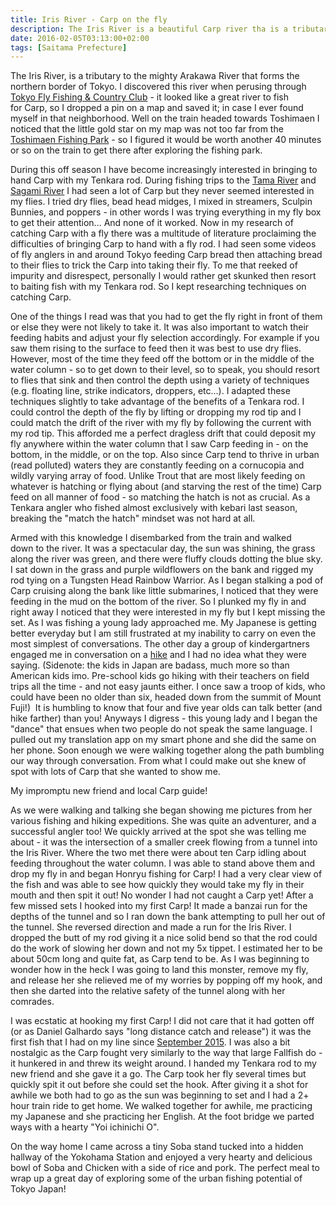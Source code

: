 ```yaml
---
title: Iris River - Carp on the fly
description: The Iris River is a beautiful Carp river tha is a tributary of the mighty Arakawa in the northern suburbs of Tokyo...
date: 2016-02-05T03:13:00+02:00
tags: [Saitama Prefecture]
---
```

<div class="text-lg mt-2">
<p class="mb-2">The Iris River, is a tributary to the mighty Arakawa River that forms the northern border of Tokyo. I discovered this river when perusing through <a href="https://tokyoflyfishing.com/" target="_blank" rel="noopener noreferrer">Tokyo Fly Fishing &amp; Country Club</a> - it looked like a great river to fish for Carp, so I dropped a pin on a map and saved it; in case I ever found myself in that neighborhood. Well on the train headed towards Toshimaen I noticed that the little gold star on my map was not too far from the <a href="https://www.fallfishtenkara.com/toshimaen-fishing-park/" target="_blank" rel="noopener noreferrer">Toshimaen Fishing Park</a> - so I figured it would be worth another 40 minutes or so on the train to get there after exploring the fishing park.</p>

<p class="mt-2 mb-2">During this off season I have become increasingly interested in bringing to hand Carp with my Tenkara rod. During fishing trips to the <a href="https://www.fallfishtenkara.com/tama-river-bass-fishing/" target="_blank" rel="noopener noreferrer">Tama River</a> and <a href="https://www.fallfishtenkara.com/sagamigawa/" target="_blank" rel="noopener noreferrer">Sagami River</a> I had seen a lot of Carp but they never seemed interested in my flies. I tried dry flies, bead head midges, I mixed in streamers, Sculpin Bunnies, and poppers - in other words I was trying everything in my fly box to get their attention... And none of it worked. Now in my research of catching Carp with a fly there was a multitude of literature proclaiming the difficulties of bringing Carp to hand with a fly rod. I had seen some videos of fly anglers in and around Tokyo feeding Carp bread then attaching bread to their flies to trick the Carp into taking their fly. To me that reeked of impurity and disrespect, personally I would rather get skunked then resort to baiting fish with my Tenkara rod. So I kept researching techniques on catching Carp.</p>

<p class="mt-2 mb-2">One of the things I read was that you had to get the fly right in front of them or else they were not likely to take it. It was also important to watch their feeding habits and adjust your fly selection accordingly. For example if you saw them rising to the surface to feed then it was best to use dry flies. However, most of the time they feed off the bottom or in the middle of the water column - so to get down to their level, so to speak, you should resort to flies that sink and then control the depth using a variety of techniques (e.g. floating line, strike indicators, droppers, etc...). I adapted these techniques slightly to take advantage of the benefits of a Tenkara rod. I could control the depth of the fly by lifting or dropping my rod tip and I could match the drift of the river with my fly by following the current with my rod tip. This afforded me a perfect dragless drift that could deposit my fly anywhere within the water column that I saw Carp feeding in - on the bottom, in the middle, or on the top. Also since Carp tend to thrive in urban (read polluted) waters they are constantly feeding on a cornucopia and wildly varying array of food. Unlike Trout that are most likely feeding on whatever is hatching or flying about (and starving the rest of the time) Carp feed on all manner of food - so matching the hatch is not as crucial. As a Tenkara angler who fished almost exclusively with kebari last season, breaking the "match the hatch" mindset was not hard at all.</p>

<p class="mt-2 mb-2">Armed with this knowledge I disembarked from the train and walked down to the river. It was a spectacular day, the sun was shining, the grass along the river was green, and there were fluffy clouds dotting the blue sky. I sat down in the grass and purple wildflowers on the bank and rigged my rod tying on a Tungsten Head Rainbow Warrior. As I began stalking a pod of Carp cruising along the bank like little submarines, I noticed that they were feeding in the mud on the bottom of the river. So I plunked my fly in and right away I noticed that they were interested in my fly but I kept missing the set. As I was fishing a young lady approached me. My Japanese is getting better everyday but I am still frustrated at my inability to carry on even the most simplest of conversations. The other day a group of kindergartners engaged me in conversation on a <a href="https://www.fallfishtenkara.com/kamakura-alps/" target="_blank" rel="noopener noreferrer">hike</a> and I had no idea what they were saying. (Sidenote: the kids in Japan are badass, much more so than American kids imo. Pre-school kids go hiking with their teachers on field trips all the time - and not easy jaunts either. I once saw a troop of kids, who could have been no older than six, headed down from the summit of Mount Fuji!)  It is humbling to know that four and five year olds can talk better (and hike farther) than you! Anyways I digress - this young lady and I began the "dance" that ensues when two people do not speak the same language. I pulled out my translation app on my smart phone and she did the same on her phone. Soon enough we were walking together along the path bumbling our way through conversation. From what I could make out she knew of spot with lots of Carp that she wanted to show me.</p>

<p class="mt-2 mb-2">My impromptu new friend and local Carp guide!</p>

<p class="mt-2 mb-2">As we were walking and talking she began showing me pictures from her various fishing and hiking expeditions. She was quite an adventurer, and a successful angler too! We quickly arrived at the spot she was telling me about - it was the intersection of a smaller creek flowing from a tunnel into the Iris River. Where the two met there were about ten Carp idling about feeding throughout the water column. I was able to stand above them and drop my fly in and began Honryu fishing for Carp! I had a very clear view of the fish and was able to see how quickly they would take my fly in their mouth and then spit it out! No wonder I had not caught a Carp yet! After a few missed sets I hooked into my first Carp! It made a banzai run for the depths of the tunnel and so I ran down the bank attempting to pull her out of the tunnel. She reversed direction and made a run for the Iris River. I dropped the butt of my rod giving it a nice solid bend so that the rod could do the work of slowing her down and not my 5x tippet. I estimated her to be about 50cm long and quite fat, as Carp tend to be. As I was beginning to wonder how in the heck I was going to land this monster, remove my fly, and release her she relieved me of my worries by popping off my hook, and then she darted into the relative safety of the tunnel along with her comrades.</p>

<p class="mt-2 mb-2">I was ecstatic at hooking my first Carp! I did not care that it had gotten off (or as Daniel Galhardo says "long distance catch and release") it was the first fish that I had on my line since <a href="https://www.fallfishtenkara.com/bear-creek/" target="_blank" rel="noopener noreferrer">September 2015</a>. I was also a bit nostalgic as the Carp fought very similarly to the way that large Fallfish do - it hunkered in and threw its weight around. I handed my Tenkara rod to my new friend and she gave it a go. The Carp took her fly several times but quickly spit it out before she could set the hook. After giving it a shot for awhile we both had to go as the sun was beginning to set and I had a 2+ hour train ride to get home. We walked together for awhile, me practicing my Japanese and she practicing her English. At the foot bridge we parted ways with a hearty "Yoi ichinichi O".</p>

<p class="mt-2 mb-2">On the way home I came across a tiny Soba stand tucked into a hidden hallway of the Yokohama Station and enjoyed a very hearty and delicious bowl of Soba and Chicken with a side of rice and pork. The perfect meal to wrap up a great day of exploring some of the urban fishing potential of Tokyo Japan!</p>

<img class="w-8/12 rounded-lg shadow-lg mx-auto" src="" alt="" />
</div>